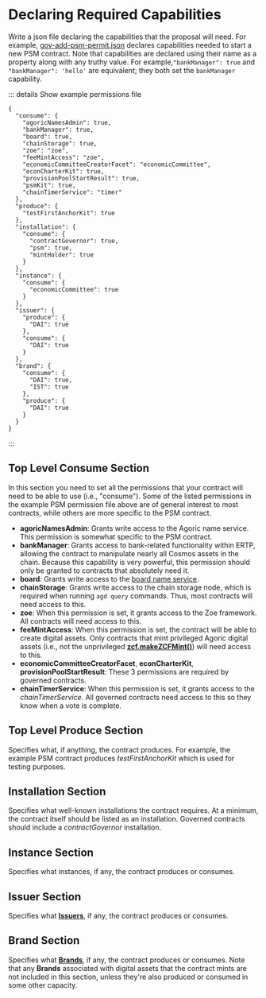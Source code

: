 # Declaring Required Capabilities

Write a json file declaring the capabilities that the proposal will need. For example,
[gov-add-psm-permit.json](https://github.com/Agoric/agoric-sdk/blob/master/packages/inter-protocol/test/psm/gov-add-psm-permit.json) 
declares capabilities needed to start a new PSM contract. Note that capabilities are declared using
their name as a property along with any truthy value. For example,`"bankManager": true` and 
`"bankManager": 'hello'` are equivalent; they both set the `bankManager` capability.

::: details Show example permissions file
```
{
  "consume": {
    "agoricNamesAdmin": true,
    "bankManager": true,
    "board": true,
    "chainStorage": true,
    "zoe": "zoe",
    "feeMintAccess": "zoe",
    "economicCommitteeCreatorFacet": "economicCommittee",
    "econCharterKit": true,
    "provisionPoolStartResult": true,
    "psmKit": true,
    "chainTimerService": "timer"
  },
  "produce": {
    "testFirstAnchorKit": true
  },
  "installation": {
    "consume": {
      "contractGovernor": true,
      "psm": true,
      "mintHolder": true
    }
  },
  "instance": {
    "consume": {
      "economicCommittee": true
    }
  },
  "issuer": {
    "produce": {
      "DAI": true
    },
    "consume": {
      "DAI": true
    }
  },
  "brand": {
    "consume": {
      "DAI": true,
      "IST": true
    },
    "produce": {
      "DAI": true
    }
  }
}
```
:::

## Top Level Consume Section

In this section you need to set all the permissions that your contract will need to be able to use
(i.e., "consume"). Some of the listed permissions in the example PSM permission file above are of
general interest to most contracts, while others are more specific to the PSM contract.

* **agoricNamesAdmin**: Grants write access to the Agoric name service. This permission is somewhat specific to the PSM contract.
* **bankManager**: Grants access to bank-related functionality within ERTP, allowing the contract to manipulate nearly all Cosmos assets in the chain. Because this capability is very powerful, this permission should only be granted to contracts that absolutely need it.
* **board**: Grants write access to the [board name service](/guides/wallet/README.md#the-agoric-board).
* **chainStorage**: Grants write access to the chain storage node, which is required when running `agd query` commands. Thus, most contracts will need access to this.
* **zoe**: When this permission is set, it grants access to the Zoe framework. All contracts will need access to this.
* **feeMintAccess**: When this permission is set, the contract will be able to create digital assets. Only contracts that mint privileged Agoric digital assets (i.e., not the unprivileged **[zcf.makeZCFMint()](/reference/zoe-api/zoe-contract-facet.md#zcf-makezcfmint-keyword-assetkind-displayinfo)**) will need access to this.
* **economicCommitteeCreatorFacet**, **econCharterKit**, **provisionPoolStartResult**: These 3 permissions are required by governed contracts.
* **chainTimerService**: When this permission is set, it grants access to the *chainTimerService*. All governed contracts need access to this so they know when a vote is complete.

## Top Level Produce Section

Specifies what, if anything, the contract produces. For example, the example PSM contract 
produces *testFirstAnchorKit* which is used for testing purposes.

## Installation Section 

Specifies what well-known installations the contract requires. At a minimum, the contract itself should
be listed as an installation. Governed contracts should include a *contractGovernor* installation.

## Instance Section

Specifies what instances, if any, the contract produces or consumes.

## Issuer Section

Specifies what **[Issuers](/reference/ertp-api/issuer.md)**, if any, the contract produces or consumes.

## Brand Section

Specifies what **[Brands](/reference/ertp-api/brand.md)**, if any, the contract produces or consumes.
Note that any **Brands** associated with digital assets that the contract mints 
are not included in this section, unless they're also produced or consumed in some other capacity.